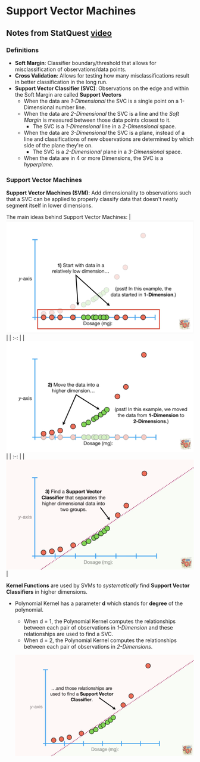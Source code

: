 # Support Vector Machines #

## Notes from StatQuest [video](https://www.youtube.com/watch?v=efR1C6CvhmE) ##

### Definitions ###

- **Soft Margin**: Classifier boundary/threshold that allows for misclassification of observations/data points.
- **Cross Validation**: Allows for testing how many misclassifications result in better classification in the long run.
- **Support Vector Classifier (SVC)**: Observations on the edge and within the Soft Margin are called **Support Vectors**
  - When the data are _1-Dimensional_ the SVC is a single point on a 1-Dimensional number line.
  - When the data are _2-Dimensional_ the SVC is a line and the _Soft Margin_ is measured between those data points closest to it.
    - The SVC is a _1-Dimensional_ line in a _2-Dimensional_ space.
  - When the data are _3-Dimensional_ the SVC is a plane, instead of a line and classifications of new observations are determined by which side of the plane they're on.
    - The SVC is a _2-Dimensional_ plane in a _3-Dimensional_ space.
  - When the data are in 4 or more Dimensions, the SVC is a _hyperplane_.

### Support Vector Machines ###

**Support Vector Machines (SVM)**: Add dimensionality to observations such that a SVC can be applied to properly classify data that doesn't neatly segment itself in lower dimensions.

The main ideas behind Support Vector Machines:
| ![x](images/svm_1.png) |
| :-: |
| ![x](images/svm_2.png) |
| :-: |
| ![x](images/svm_3.png) |

**Kernel Functions** are used by SVMs to _systematically_ find **Support Vector Classifiers** in higher dimensions.
- Polynomial Kernel has a parameter **d** which stands for **degree** of the polynomial.
  - When d = 1, the Polynomial Kernel computes the relationships between each pair of observations in _1-Dimension_ and these relationships are used to find a SVC.
  - When d = 2, the Polynomial Kernel computes the relationships between each pair of observations in _2-Dimensions_.
  
  ![x](images/polynomialkernel_d2.png)
  
  